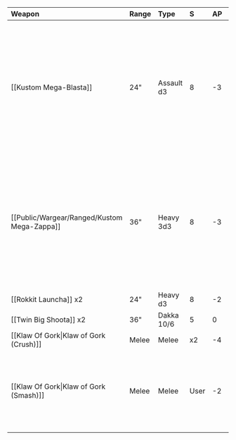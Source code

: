 | Weapon                                 | Range | Type       | S    | AP  | D   | Abilities                                                                                                                                                                                   |
|:-------------------------------------- |:----- |:---------- |:---- |:--- |:--- |:------------------------------------------------------------------------------------------------------------------------------------------------------------------------------------------- |
| [[Kustom Mega-Blasta]]                 | 24"   | Assault d3 | 8    | -3  | d6  | Blast. 1s to hit inflict 1 mortal wound [[If any unmodified hit rolls of 1 are made for attacks with this weapon, the bearer suffers 1 mortal wound after shooting with this weapon.::srs]] |
| [[Public/Wargear/Ranged/Kustom Mega-Zappa]]                  | 36"   | Heavy 3d3  | 8    | -3  | d6  | Blast. 1s to hit inflict 1 mortal wound [[If any unmodified hit rolls of 1 are made for attacks with this weapon, the bearer suffers 1 mortal wound after shooting with this weapon.::srs]] |
| [[Rokkit Launcha]] x2                  | 24"   | Heavy d3   | 8    | -2  | 3   | Blast                                                                                                                                                                                       |
| [[Twin Big Shoota]] x2                 | 36"   | Dakka 10/6 | 5    | 0   | 1   | -                                                                                                                                                                                           |
| [[Klaw Of Gork\|Klaw of Gork (Crush)]] | Melee | Melee      | x2   | -4  | 6   | -                                                                                                                                                                                           |
| [[Klaw Of Gork\|Klaw of Gork (Smash)]] | Melee | Melee      | User | -2  | 2   | Triple-attack [[Each time an attack is made with this weapon profile, make 3 hit rolls instead of 1.::srs]]                                                                                 | 